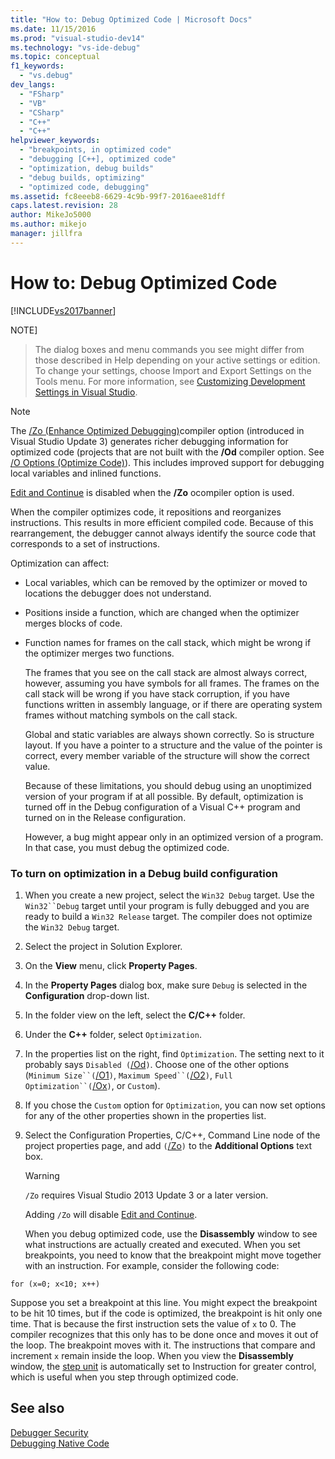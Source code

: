 ```yaml
---
title: "How to: Debug Optimized Code | Microsoft Docs"
ms.date: 11/15/2016
ms.prod: "visual-studio-dev14"
ms.technology: "vs-ide-debug"
ms.topic: conceptual
f1_keywords: 
  - "vs.debug"
dev_langs: 
  - "FSharp"
  - "VB"
  - "CSharp"
  - "C++"
  - "C++"
helpviewer_keywords: 
  - "breakpoints, in optimized code"
  - "debugging [C++], optimized code"
  - "optimization, debug builds"
  - "debug builds, optimizing"
  - "optimized code, debugging"
ms.assetid: fc8eeeb8-6629-4c9b-99f7-2016aee81dff
caps.latest.revision: 28
author: MikeJo5000
ms.author: mikejo
manager: jillfra
---
```

# How to: Debug Optimized Code
[!INCLUDE[vs2017banner](../includes/vs2017banner.md)]

NOTE]
> The dialog boxes and menu commands you see might differ from those described in Help depending on your active settings or edition. To change your settings, choose Import and Export Settings on the Tools menu. For more information, see [Customizing Development Settings in Visual Studio](https://msdn.microsoft.com/22c4debb-4e31-47a8-8f19-16f328d7dcd3).  
  
> [!NOTE]
> The [/Zo (Enhance Optimized Debugging)](https://msdn.microsoft.com/library/eea8d89a-7fe0-4fe1-86b2-7689bbebbd7f)compiler option (introduced in Visual Studio Update 3) generates richer debugging information for optimized code (projects that are not built with the **/Od** compiler option. See [/O Options (Optimize Code)](https://msdn.microsoft.com/library/77997af9-5555-4b3d-aa57-6615b27d4d5d)). This includes improved support for debugging local variables and inlined functions.  
>   
> [Edit and Continue](../debugger/edit-and-continue-visual-csharp.md) is disabled when the **/Zo** ocompiler option is used.  
  
 When the compiler optimizes code, it repositions and reorganizes instructions. This results in more efficient compiled code. Because of this rearrangement, the debugger cannot always identify the source code that corresponds to a set of instructions.  
  
 Optimization can affect:  
  
- Local variables, which can be removed by the optimizer or moved to locations the debugger does not understand.  
  
- Positions inside a function, which are changed when the optimizer merges blocks of code.  
  
- Function names for frames on the call stack, which might be wrong if the optimizer merges two functions.  
  
  The frames that you see on the call stack are almost always correct, however, assuming you have symbols for all frames. The frames on the call stack will be wrong if you have stack corruption, if you have functions written in assembly language, or if there are operating system frames without matching symbols on the call stack.  
  
  Global and static variables are always shown correctly. So is structure layout. If you have a pointer to a structure and the value of the pointer is correct, every member variable of the structure will show the correct value.  
  
  Because of these limitations, you should debug using an unoptimized version of your program if at all possible. By default, optimization is turned off in the Debug configuration of a Visual C++ program and turned on in the Release configuration.  
  
  However, a bug might appear only in an optimized version of a program. In that case, you must debug the optimized code.  
  
### To turn on optimization in a Debug build configuration  
  
1. When you create a new project, select the `Win32 Debug` target. Use the `Win32``Debug` target until your program is fully debugged and you are ready to build a `Win32 Release` target. The compiler does not optimize the `Win32 Debug` target.  
  
2. Select the project in Solution Explorer.  
  
3. On the **View** menu, click **Property Pages**.  
  
4. In the **Property Pages** dialog box, make sure `Debug` is selected in the **Configuration** drop-down list.  
  
5. In the folder view on the left, select the **C/C++** folder.  
  
6. Under the **C++** folder, select `Optimization`.  
  
7. In the properties list on the right, find `Optimization`. The setting next to it probably says `Disabled (`[/Od](https://msdn.microsoft.com/library/b1ac31b7-e086-4eeb-be5e-488f7513f5f5)`)`. Choose one of the other options (`Minimum Size``(`[/O1](https://msdn.microsoft.com/library/2d1423f5-53d9-44da-8908-b33a351656c2)`)`, `Maximum Speed``(`[/O2](https://msdn.microsoft.com/library/2d1423f5-53d9-44da-8908-b33a351656c2)`)`, `Full Optimization``(`[/Ox](https://msdn.microsoft.com/library/3ad7c30b-c615-428c-b1d0-2e024f81c760)`)`, or `Custom`).  
  
8. If you chose the `Custom` option for `Optimization`, you can now set options for any of the other properties shown in the properties list.  
  
9. Select the Configuration Properties, C/C++, Command Line node of the project properties page, and add `(`[/Zo](https://msdn.microsoft.com/library/eea8d89a-7fe0-4fe1-86b2-7689bbebbd7f)`)` to the **Additional Options** text box.  
  
    > [!WARNING]
    > `/Zo` requires Visual Studio 2013 Update 3 or a later version.  
    >   
    >  Adding `/Zo` will disable [Edit and Continue](../debugger/edit-and-continue-visual-csharp.md).  
  
   When you debug optimized code, use the **Disassembly** window to see what instructions are actually created and executed. When you set breakpoints, you need to know that the breakpoint might move together with an instruction. For example, consider the following code:  
  
```  
for (x=0; x<10; x++)  
```  
  
 Suppose you set a breakpoint at this line. You might expect the breakpoint to be hit 10 times, but if the code is optimized, the breakpoint is hit only one time. That is because the first instruction sets the value of `x` to 0. The compiler recognizes that this only has to be done once and moves it out of the loop. The breakpoint moves with it. The instructions that compare and increment `x` remain inside the loop. When you view the **Disassembly** window, the [step unit](https://msdn.microsoft.com/8791dac9-64d1-4bb9-b59e-8d59af1833f9) is automatically set to Instruction for greater control, which is useful when you step through optimized code.  
  
## See also  
 [Debugger Security](../debugger/debugger-security.md)   
 [Debugging Native Code](../debugger/debugging-native-code.md)
